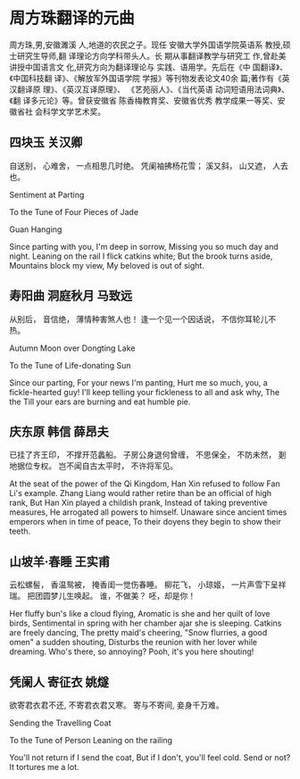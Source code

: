 # 周方珠翻译的元曲

周方珠,男,安徽濉溪 人,地道的农民之子。现任 安徽大学外国语学院英语系 教授,硕士研究生导师,翻 译理论方向学科带头人。长 期从事翻译教学与研究工 作,曾赴美讲授中国语言文 化,研究方向为翻译理论与 实践、语用学。先后在《中 国翻译》、《中国科技翻 译》、《解放军外国语学院 学报》等刊物发表论文40余 篇;著作有《英汉翻译原 理》、《英汉互译原理》、 《艺苑丽人》、《当代英语 动词短语用法词典》、《翻 译多元论》等。曾获安徽省 陈香梅教育奖、安徽省优秀 教学成果一等奖、安徽省社 会科学文学艺术奖。

## 四块玉 关汉卿

自送别，
心难舍，
一点相思几时绝。
凭阑袖拂杨花雪；
溪又斜，
山又遮，
人去也。

Sentiment at Parting

To the Tune of Four Pieces of Jade

Guan Hanging

Since parting with you,
I'm deep in sorrow,
Missing you so much day and night.
Leaning on the rail
I flick catkins white;
But the brook turns aside,
Mountains block my view,
My beloved is out of sight.


## 寿阳曲 洞庭秋月 马致远

从别后，
音信绝，
薄情种害煞人也！
逢一个见一个因话说，
不信你耳轮儿不热。

Autumn Moon over Dongting Lake

To the Tune of Life-donating Sun

Since our parting,
For your news I'm panting,
Hurt me so much, you, a fickle-hearted guy!
I'll keep telling your fickleness to all and ask why,
The the Till your ears are burning and eat humble pie.

## 庆东原 韩信 薛昂夫

已挂了齐王印，
不撑开范蠡船。
子房公身退何曾缠，
不思保全，
不防未然，
剗地据位专权。
岂不闻自古太平时，
不许将军见。

At the seat of the power of the Qi Kingdom,
Han Xin refused to follow Fan Li's example.
Zhang Liang would rather retire than be an official of high rank, 
But Han Xin played a childish prank, 
Instead of taking preventive measures, 
He arrogated all powers to himself. 
Unaware since ancient times emperors when in time of peace, 
To their doyens they begin to show their teeth.

## 山坡羊·春睡 王实甫

云松螺髻，
香温鸳被，
掩香闺一觉伤春睡。
柳花飞，
小琼姬，
一片声雪下呈祥瑞。
把团圆梦儿生唤起。
谁，不做美？
呸，却是你！

Her fluffy bun's like a cloud flying, 
Aromatic is she and her quilt of love birds, 
Sentimental in spring with her chamber ajar she is sleeping. 
Catkins are freely dancing, 
The pretty maid's cheering, 
"Snow flurries, a good omen" a sudden shouting,
Disturbs the reunion with her lover while dreaming. 
Who's there, so annoying? 
Pooh, it's you here shouting!

## 凭阑人 寄征衣 姚燧

欲寄君衣君不还,
不寄君衣君又寒。
寄与不寄间,
妾身千万难。

Sending the Travelling Coat

To the Tune of Person Leaning on the railing

You'll not return if I send the coat, 
But if I don't, you'll feel cold. 
Send or not? 
It tortures me a lot.
